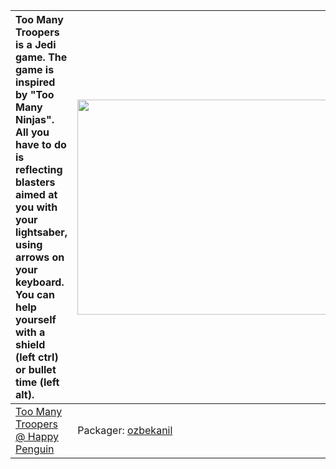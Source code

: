 | Too Many Troopers is a Jedi game. The game is inspired by "Too Many Ninjas". All you have to do is reflecting blasters aimed at you with your lightsaber, using arrows on your keyboard. You can help yourself with a shield (left ctrl) or bullet time (left alt).| <a href='http://www.youtube.com/watch?feature=player_embedded&v=XCRYJo8DLgk' target='_blank'><img src='http://img.youtube.com/vi/XCRYJo8DLgk/0.jpg' width='425' height=344 /></a> |
|:-------------------------------------------------------------------------------------------------------------------------------------------------------------------------------------------------------------------------------------------------------------------|:----------------------------------------------------------------------------------------------------------------------------------------------------------------------------------|
|[Too Many Troopers @ Happy Penguin](http://www.happypenguin.org/show?Too%20Many%20Troopers)| Packager: [ozbekanil](ozbekanil.md) |